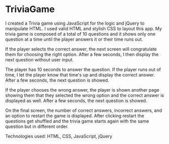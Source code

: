 # TriviaGame

I created a Trivia game using JavaScript for the logic and jQuery to manipulate HTML. I used valid HTML and stylish CSS to layout this app. My trivia game is composed of a total of 10 questions and it shows only one question at a time until the player answers it or their time runs out.

If the player selects the correct answer, the next screen will congratulate them for choosing the right option. After a few seconds, I then display the next question without user input.

The player has 10 seconds to answer the question. If the player runs out of time, I let the player know that time's up and display the correct answer. After a few seconds, the next question is showed.

If the player chooses the wrong answer, the player is shown another page showing them that they selected the wrong option and the correct answer is displayed as well. After a few seconds, the next question is showed.

On the final screen, the number of correct answers, incorrect answers, and an option to restart the game is displayed. After clicking restart the questions get shuffled and the trivia game starts again with the same question but in different order.

Technologies used:
HTML,
CSS,
JavaScript,
jQuery
